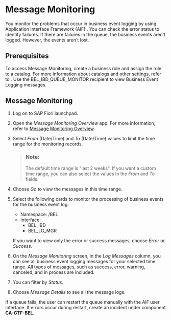 <!-- loio4eb2adf5cea24ed5940497ef26d3e4f3 -->

# Message Monitoring

You monitor the problems that occur in business event logging by using Application Interface Framework \(AIF\) . You can check the error status to identify failures. If there are failures in the queue, the business events aren't logged. However, the events aren't lost.



<a name="loio4eb2adf5cea24ed5940497ef26d3e4f3__section_xvy_py2_yqb"/>

## Prerequisites

To access Message Monitoring, create a business role and assign the role to a catalog. For more information about catalogs and other settings, refer to  <?sap-ot O2O class="- topic/xref " href="b0e61556c5317c65e10000000a44147b.xml" text="" desc="" xtrc="xref:1" xtrf="file:/home/builder/src/dita-all/jjq1673438782153/loio2080d0faf9d84ce6aa14caa4caa32935_en-US/src/content/localization/en-us/4eb2adf5cea24ed5940497ef26d3e4f3.xml" output-class="" outputTopicFile="file:/home/builder/tp.net.sf.dita-ot/2.3/plugins/com.elovirta.dita.markdown_1.3.0/xsl/dita2markdownImpl.xsl" ?> . Use the BEL\_IBD\_QUEUE\_MONITOR recipient to view Business Event Logging messages.



<a name="loio4eb2adf5cea24ed5940497ef26d3e4f3__section_z5f_vy2_yqb"/>

## Message Monitoring

1.  Log on to SAP Fiori launchpad.
2.  Open the *Message Monitoring Overview* app. For more information, refer to [Message Monitoring Overview](message-monitoring-overview-503c823.md).
3.  Select *From* \(Date/Time\) and *To* \(Date/Time\) values to limit the time range for the monitoring records.

    > ### Note:  
    > The default time range is "last 2 weeks". If you want a custom time range, you can also select the values in the *From* and *To* fields.

4.  Choose *Go* to view the messages in this time range.
5.  Select the following cards to monitor the processing of business events for the business event log:

    -   Namespace: /BEL
    -   Interface:
        -   BEL\_IBD
        -   BEL\_LG\_MGR


    If you want to view only the error or success messages, choose *Error* or *Success*.

6.  On the *Message Monitoring* screen, in the *Log Messages* column, you can see all business event logging messages for your selected time range. All types of messages, such as success, error, warning, canceled, and in process are included.
7.  You can filter by *Status*.
8.  Choose *Message Details* to see all the message logs.

If a queue fails, the user can restart the queue manually with the AIF user interface. If errors occur during restart, create an incident under component **CA-GTF-BEL**.


